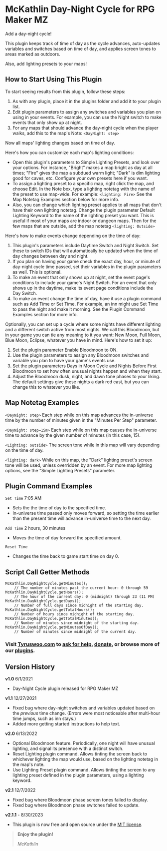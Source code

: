 # McKathlin Day-Night Cycle for RPG Maker MZ

Add a day-night cycle!

This plugin keeps track of time of day as the cycle advances, auto-updates variables and switches based on time of day, and applies screen tones to areas marked as outdoors.

Also, add lighting presets to your maps!

## How to Start Using This Plugin

To start seeing results from this plugin, follow these steps:
1. As with any plugin, place it in the plugins folder and add it to your
   plugin list.
2. Edit plugin parameters to assign any switches and variables you plan on
   using in your events. For example, you can use the Night switch to make
   events that only show up at night.
3. For any maps that should advance the day-night cycle when the player
   walks, add this to the map's Note: `<DayNight: step>`

Now all maps' lighting changes based on time of day.

Here's how you can customize each map's lighting conditions:
* Open this plugin's parameters to Simple Lighting Presets, and look over
   your options. For instance, "Bright" makes a map bright as day at all
   times; "Fire" gives the map a subdued warm light; "Dark" is dim lighting
   good for caves, etc. Configure your own presets here if you want.
* To assign a lighting preset to a specific map, right click the map, and
   choose Edit. In the Note box, type a lighting notetag with the name
   of the preset to use map-wide. For example: `<lighting: Fire>`
   See the Map Notetag Examples section below for more info.
* Also, you can change which lighting preset applies to all maps that
   don't have their own lighting notetag. Change the plugin parameter
   Default Lighting Keyword to the name of the lighting preset you want.
   This is useful if most of your maps are indoor or dungeon maps.
   Then for the few maps that are outside, add the map notetag
   `<lighting: Outside>`

Here's how to make events change depending on the time of day:
1. This plugin's parameters include Daytime Switch and Night Switch.
   Set these to switch IDs that will automatically be updated when the
   time of day changes between day and night.
2. If you plan on having your game check the exact day, hour, or minute
   of day-night cycle time passed, set their variables in the plugin
   parameters as well. This is optional.
3. To make an event that only shows up at night, set the event page's
   conditions to include your game's Night Switch. For an event that only
   shows up in the daytime, make its event page conditions include the Day
   Switch.
4. To make an event change the time of day, have it use a plugin command
   such as Add Time or Set Time. For example, an inn might use Set Time to
   pass the night and make it morning. See the Plugin Command Examples
   section for more info.

Optionally, you can set up a cycle where some nights have different
lighting and a different switch active from most nights. We call this
Bloodmoon, but in your game you can tie any meaning to it you want:
New Moon, Full Moon, Blue Moon, Eclipse, whatever you have in mind.
Here's how to set it up:
1. Set the plugin parameter Enable Bloodmoon to ON.
2. Use the plugin parameters to assign any Bloodmoon switches and variable
    you plan to have your game's events use.
3. Set the plugin parameters Days in Moon Cycle and Nights Before First
    Bloodmoon to set how often unusual nights happen and when they start.
4. Adjust the Bloodmoon dusk, night, and dawn tone phases to your liking.
    The default settings give these nights a dark red cast, but you can
    change this to whatever you like.

## Map Notetag Examples

`<DayNight: step>`
Each step while on this map advances the in-universe time by the
number of minutes given in the "Minutes Per Step" parameter.

`<DayNight: step=15m>`
Each step while on this map causes the in-universe time to advance by
the given number of minutes (in this case, 15).

`<Lighting: outside>`
The screen tone while in this map will vary depending on the time of day.

`<lighting: dark>`
While on this map, the "Dark" lighting preset's screen tone will be used,
unless overridden by an event. For more map lighting options, see the
"Simple Lighting Presets" parameter.

## Plugin Command Examples

`Set Time` 7:05 AM
* Sets the the time of day to the specified time.
* In-universe time passed only moves forward, so setting the time earlier
than the present time will advance in-universe time to the next day.

`Add Time` 2 hours, 30 minutes
* Moves the time of day forward the specified amount.

`Reset Time`
* Changes the time back to game start time on day 0.

## Script Call Getter Methods
```                                        
McKathlin.DayNightCycle.getMinutes();
    // The number of minutes past the current hour: 0 through 59
McKathlin.DayNightCycle.getHours();
    // The hour of the current day: 0 (midnight) through 23 (11 PM)
McKathlin.DayNightCycle.getDays();
    // Number of full days since midnight of the starting day.
McKathlin.DayNightCycle.getTotalHours();
    // Number of hours since midnight of the starting day.
McKathlin.DayNightCycle.getTotalMinutes();
    // Number of minutes since midnight of the starting day.
McKathlin.DayNightCycle.getMinutesOfDay();
    // Number of minutes since midnight of the current day.
```

### Visit [**Tyruswoo.com**](https://www.tyruswoo.com) to [ask for help](https://www.tyruswoo.com/contact-us/), [donate](https://www.tyruswoo.com/donate/), or browse more of our [plugins](https://www.tyruswoo.com/downloads/rpg-maker-plugin-downloads/).

## Version History

**v1.0**  6/1/2021
- Day-Night Cycle plugin released for RPG Maker MZ

**v1.1**  12/27/2021
- Fixed bug where day-night switches and variables updated based on
  the _previous_ time change. (Errors were most noticeable after
  multi-hour time jumps, such as inn stays.)
- Added more getting started instructions to help text.

**v2.0**  6/13/2022
- Optional Bloodmoon feature. Periodically, one night will have
  unusual lighting, and signal its presence with a distinct switch.
- Reset Lighting plugin command. Allows tinting the screen back to
  whichever lighting the map would use, based on the lighting
  notetag in the map's note.
- Use Lighting Preset plugin command. Allows tinting the screen to
  any lighting preset defined in the plugin parameters, using a
  lighting keyword.

**v2.1** 12/7/2022
- Fixed bug where Bloodmoon phase screen tones failed to display.
- Fixed bug where Bloodmoon phase switches failed to update.

**v2.1.1** - 8/30/2023
- This plugin is now free and open source under the [MIT license](https://opensource.org/license/mit/).

> **Enjoy the plugin!**
> 
> *McKathlin*
